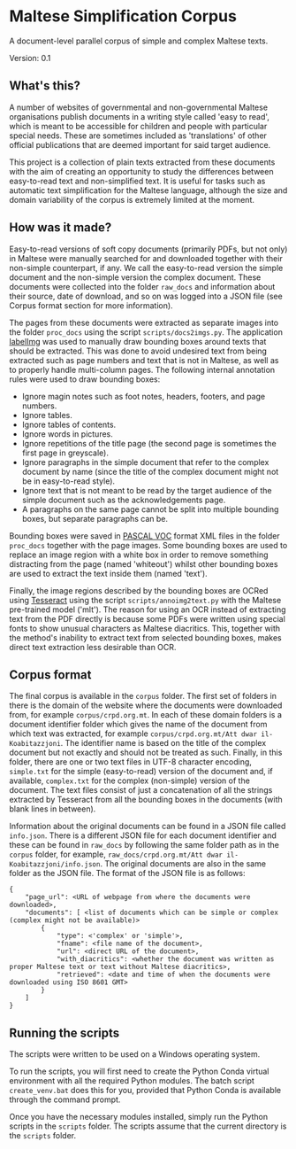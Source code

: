 # Maltese Simplification Corpus

A document-level parallel corpus of simple and complex Maltese texts.

Version: 0.1

## What's this?

A number of websites of governmental and non-governmental Maltese organisations publish documents in a writing style called 'easy to read', which is meant to be accessible for children and people with particular special needs.
These are sometimes included as 'translations' of other official publications that are deemed important for said target audience.

This project is a collection of plain texts extracted from these documents with the aim of creating an opportunity to study the differences between easy-to-read text and non-simplified text.
It is useful for tasks such as automatic text simplification for the Maltese language, although the size and domain variability of the corpus is extremely limited at the moment.

## How was it made?

Easy-to-read versions of soft copy documents (primarily PDFs, but not only) in Maltese were manually searched for and downloaded together with their non-simple counterpart, if any.
We call the easy-to-read version the simple document and the non-simple version the complex document.
These documents were collected into the folder `raw_docs` and information about their source, date of download, and so on was logged into a JSON file (see Corpus format section for more information).

The pages from these documents were extracted as separate images into the folder `proc_docs` using the script `scripts/docs2imgs.py`.
The application [labelImg](https://github.com/heartexlabs/labelImg) was used to manually draw bounding boxes around texts that should be extracted.
This was done to avoid undesired text from being extracted such as page numbers and text that is not in Maltese, as well as to properly handle multi-column pages.
The following internal annotation rules were used to draw bounding boxes:

- Ignore magin notes such as foot notes, headers, footers, and page numbers.
- Ignore tables.
- Ignore tables of contents.
- Ignore words in pictures.
- Ignore repetitions of the title page (the second page is sometimes the first page in greyscale).
- Ignore paragraphs in the simple document that refer to the complex document by name (since the title of the complex document might not be in easy-to-read style).
- Ignore text that is not meant to be read by the target audience of the simple document such as the acknowledgements page.
- A paragraphs on the same page cannot be split into multiple bounding boxes, but separate paragraphs can be.

Bounding boxes were saved in [PASCAL VOC](http://host.robots.ox.ac.uk/pascal/VOC/) format XML files in the folder `proc_docs` together with the page images.
Some bounding boxes are used to replace an image region with a white box in order to remove something distracting from the page (named 'whiteout') whilst other bounding boxes are used to extract the text inside them (named 'text').

Finally, the image regions described by the bounding boxes are OCRed using [Tesseract](https://tesseract-ocr.github.io/tessdoc/Home.html) using the script `scripts/annoimg2text.py` with the Maltese pre-trained model ('mlt').
The reason for using an OCR instead of extracting text from the PDF directly is because some PDFs were written using special fonts to show unusual characters as Maltese diacritics.
This, together with the method's inability to extract text from selected bounding boxes, makes direct text extraction less desirable than OCR.

## Corpus format

The final corpus is available in the `corpus` folder.
The first set of folders in there is the domain of the website where the documents were downloaded from, for example `corpus/crpd.org.mt`.
In each of these domain folders is a document identifier folder which gives the name of the document from which text was extracted, for example `corpus/crpd.org.mt/Att dwar il-Koabitazzjoni`.
The identifier name is based on the title of the complex document but not exactly and should not be treated as such.
Finally, in this folder, there are one or two text files in UTF-8 character encoding, `simple.txt` for the simple (easy-to-read) version of the document and, if available, `complex.txt` for the complex (non-simple) version of the document.
The text files consist of just a concatenation of all the strings extracted by Tesseract from all the bounding boxes in the documents (with blank lines in between).

Information about the original documents can be found in a JSON file called `info.json`.
There is a different JSON file for each document identifier and these can be found in `raw_docs` by following the same folder path as in the `corpus` folder, for example, `raw_docs/crpd.org.mt/Att dwar il-Koabitazzjoni/info.json`.
The original documents are also in the same folder as the JSON file.
The format of the JSON file is as follows:

```
{
    "page_url": <URL of webpage from where the documents were downloaded>,
    "documents": [ <list of documents which can be simple or complex (complex might not be available)>
        {
            "type": <'complex' or 'simple'>,
            "fname": <file name of the document>,
            "url": <direct URL of the document>,
            "with_diacritics": <whether the document was written as proper Maltese text or text without Maltese diacritics>,
            "retrieved": <date and time of when the documents were downloaded using ISO 8601 GMT>
        }
    ]
}
```

## Running the scripts

The scripts were written to be used on a Windows operating system.

To run the scripts, you will first need to create the Python Conda virtual environment with all the required Python modules.
The batch script `create_venv.bat` does this for you, provided that Python Conda is available through the command prompt.

Once you have the necessary modules installed, simply run the Python scripts in the `scripts` folder.
The scripts assume that the current directory is the `scripts` folder.
